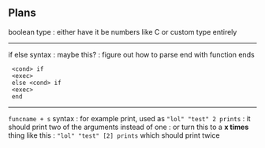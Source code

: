 ## Plans

boolean type
: either have it be numbers like C or custom type entirely

---

if else syntax
: maybe this?
: figure out how to parse end with function ends

     <cond> if
     <exec>
     else <cond> if
     <exec>
     end

---

`funcname + s` syntax
: for example print, used as `"lol" "test" 2 prints`
: it should print two of the arguments instead of one
: or turn this to a **x times** thing like this
: `"lol" "test" [2] prints` which should print twice